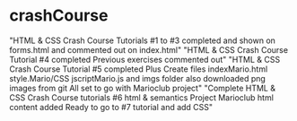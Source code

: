 # crashCourse
"HTML & CSS Crash Course Tutorials #1 to #3 completed and shown on forms.html and commented out on index.html"
"HTML & CSS Crash Course Tutorial #4 completed Previous exercises commented out"
"HTML & CSS Crash Course Tutorial #5 completed Plus Create files indexMario.html style.Mario/CSS jscriptMario.js and imgs folder also downloaded png images from git All set to go with Marioclub project"
"Complete HTML & CSS Crash Course tutorials #6 html & semantics Project Marioclub html content added Ready to go to #7 tutorial and add CSS"